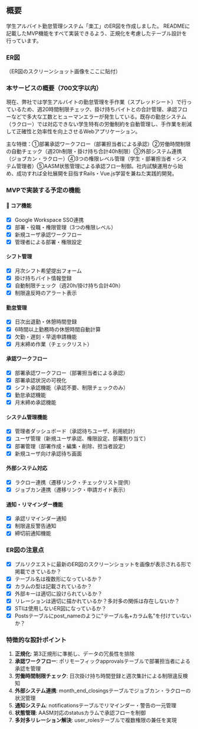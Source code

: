 ## 概要
学生アルバイト勤怠管理システム「楽工」のER図を作成しました。
READMEに記載したMVP機能をすべて実装できるよう、正規化を考慮したテーブル設計を行っています。

### ER図
（ER図のスクリーンショット画像をここに貼付）

### 本サービスの概要（700文字以内）
現在、弊社では学生アルバイトの勤怠管理を手作業（スプレッドシート）で行っているため、週20時間制限チェック、掛け持ちバイトとの合計管理、承認フローなどで多大な工数とヒューマンエラーが発生している。既存の勤怠システム（ラクロー）では対応できない学生特有の労働制約を自動管理し、手作業を削減して正確性と効率性を向上させるWebアプリケーション。

主な特徴：①部署承認ワークフロー（部署担当者による承認）②労働時間制限の自動チェック（週20h制限・掛け持ち合計40h制限）③外部システム連携（ジョブカン・ラクロー）④3つの権限レベル管理（学生・部署担当者・システム管理者）⑤AASM状態管理による承認フロー制御。社内試験運用から始め、成功すれば全社展開を目指すRails・Vue.js学習を兼ねた実践的開発。

### MVPで実装する予定の機能
#### 🔑 コア機能
- [x] Google Workspace SSO連携
- [x] 部署・役職・権限管理（3つの権限レベル）
- [x] 新規ユーザ承認ワークフロー
- [x] 管理者による部署・権限設定

#### シフト管理
- [x] 月次シフト希望提出フォーム
- [x] 掛け持ちバイト情報登録
- [x] 自動制限チェック（週20h/掛け持ち合計40h）
- [x] 制限違反時のアラート表示

#### 勤怠管理
- [x] 日次出退勤・休憩時間登録
- [x] 6時間以上勤務時の休憩時間自動計算
- [x] 欠勤・遅刻・早退申請機能
- [x] 月末締め作業（チェックリスト）

#### 承認ワークフロー
- [x] 部署承認ワークフロー（部署担当者による承認）
- [x] 部署承認状況の可視化
- [x] シフト承認機能（承認不要、制限チェックのみ）
- [x] 勤怠承認機能
- [x] 月末締め承認機能

#### システム管理機能
- [x] 管理者ダッシュボード（承認待ちユーザ、利用統計）
- [x] ユーザ管理（新規ユーザ承認、権限設定、部署割り当て）
- [x] 部署管理（部署作成・編集・削除、担当者設定）
- [x] 新規ユーザ向け承認待ち画面

#### 外部システム対応
- [x] ラクロー連携（遷移リンク・チェックリスト提供）
- [x] ジョブカン連携（遷移リンク・申請ガイド表示）

#### 通知・リマインダー機能
- [x] 承認リマインダー通知
- [x] 制限違反警告通知
- [x] 締切前通知機能

### ER図の注意点
- [x] プルリクエストに最新のER図のスクリーンショットを画像が表示される形で掲載できているか？
- [x] テーブル名は複数形になっているか？
- [x] カラムの型は記載されているか？
- [x] 外部キーは適切に設けられているか？
- [x] リレーションは適切に描かれているか？多対多の関係は存在しないか？
- [x] STIは使用しないER図になっているか？
- [x] Postsテーブルにpost_nameのように"テーブル名+カラム名"を付けていないか？

### 特徴的な設計ポイント
1. **正規化**: 第3正規形に準拠し、データの冗長性を排除
2. **承認ワークフロー**: ポリモーフィックapprovalsテーブルで部署担当者による承認を管理
3. **労働時間制限チェック**: 日次掛け持ち時間登録と週次集計による制限違反検知
4. **外部システム連携**: month_end_closingsテーブルでジョブカン・ラクローの状況管理
5. **通知システム**: notificationsテーブルでリマインダー・警告の一元管理
6. **状態管理**: AASM対応のstatusカラムで承認フローを制御
7. **多対多リレーション解決**: user_rolesテーブルで複数権限の兼任を実現